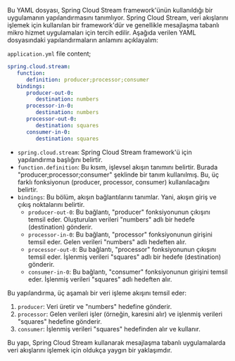 
Bu YAML dosyası, Spring Cloud Stream framework'ünün kullanıldığı bir uygulamanın yapılandırmasını tanımlıyor.
Spring Cloud Stream, veri akışlarını işlemek için kullanılan bir framework'dür ve genellikle mesajlaşma tabanlı mikro hizmet uygulamaları için tercih edilir.
Aşağıda verilen YAML dosyasındaki yapılandırmaların anlamını açıklayalım:

`application.yml` file content;

```yml
spring.cloud.stream:
   function:
      definition: producer;processor;consumer
   bindings:
      producer-out-0:
         destination: numbers
      processor-in-0:
         destination: numbers
      processor-out-0:
         destination: squares
      consumer-in-0:
         destination: squares

```

 - `spring.cloud.stream`: Spring Cloud Stream framework'ü için yapılandırma başlığını belirtir.
 - `function.definition`: Bu kısım, işlevsel akışın tanımını belirtir. Burada "producer;processor;consumer" şeklinde bir tanım kullanılmış. Bu, üç farklı fonksiyonun (producer, processor, consumer) kullanılacağını belirtir.
 - `bindings`: Bu bölüm, akışın bağlantılarını tanımlar. Yani, akışın giriş ve çıkış noktalarını belirtir.
   - `producer-out-0`: Bu bağlantı, "producer" fonksiyonunun çıkışını temsil eder. Oluşturulan verileri "numbers" adlı bir hedefe (destination) gönderir.
   - `processor-in-0`: Bu bağlantı, "processor" fonksiyonunun girişini temsil eder. Gelen verileri "numbers" adlı hedeften alır.
   - `processor-out-0`: Bu bağlantı, "processor" fonksiyonunun çıkışını temsil eder. İşlenmiş verileri "squares" adlı bir hedefe (destination) gönderir.
   - `consumer-in-0`: Bu bağlantı, "consumer" fonksiyonunun girişini temsil eder. İşlenmiş verileri "squares" adlı hedeften alır.

Bu yapılandırma, üç aşamalı bir veri işleme akışını temsil eder:

1. `producer`: Veri üretir ve "numbers" hedefine gönderir.
2. `processor`: Gelen verileri işler (örneğin, karesini alır) ve işlenmiş verileri "squares" hedefine gönderir.
3. `consumer`: İşlenmiş verileri "squares" hedefinden alır ve kullanır.

Bu yapı, Spring Cloud Stream kullanarak mesajlaşma tabanlı uygulamalarda veri akışlarını işlemek için oldukça yaygın bir yaklaşımdır.

